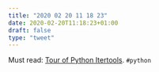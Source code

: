 ```yaml
---
title: "2020 02 20 11 18 23"
date: 2020-02-20T11:18:23+01:00
draft: false
type: "tweet"
---
```

Must read: [Tour of Python Itertools](https://martinheinz.dev/blog/16). `#python`
